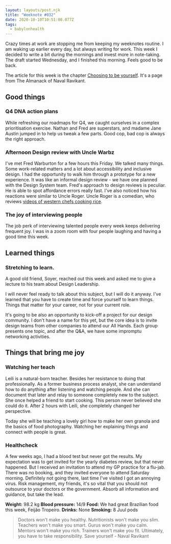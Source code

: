 ```yaml
---
layout: layouts/post.njk
title: "Weeknote #032"
date: 2020-10-10T10:51:08.077Z
tags:
  - babylonhealth
---
```

Crazy times at work are stopping me from keeping my weeknotes routine. I am waking up earlier every day, but always writing for work. This week I decided to write a bit during the mornings and invest more in note-taking. The draft started Wednesday, and I finished this morning. Feels good to be back.

The article for this week is the chapter [Choosing to be yourself](https://roamresearch.com/?vgo_ee=WKxQzTkrjratKXF13L4kPQ69El3r1P%2FiZnxqq6tzUcg%3D&vgo_ee=vBxaZaUiwy1s8LI%2FaFmf89sqblwAmhJ4FDuyFgZ7RM0%3D#/app/Navalmanack/page/Dmm6hV008). It's a page from The Almanack of Naval Ravikant. 

## Good things

### Q4 DNA action plans

While refreshing our roadmaps for Q4, we caught ourselves in a complex prioritisation exercise.  Nathan and Fred are superstars, and madame Jane Austin jumped in to help us tweak a few parts. Good cop, bad cop is always the right approach. 

### Afternoon Design review with Uncle Warbz

I've met Fred Warburton for a few hours this Friday. We talked many things. Some work-related matters and a lot about accessibility and inclusive design. I had the opportunity to walk him through a prototype for a new experience. It was like an informal design review - we have one planned with the Design System team. Fred's approach to design reviews is peculiar. He is able to spot affordance errors really fast. I've also noticed how his reactions were similar to Uncle Roger. Uncle Roger is a comedian, who reviews [videos of western chefs cooking rice](https://www.youtube.com/watch?v=53me-ICi_f8).

### The joy of interviewing people

The job perk of interviewing talented people every week keeps delivering frequent joy. I was in a zoom room with four people laughing and having a good time this week.

## Learned things

### Stretching to learn.

A good old friend, Soyer, reached out this week and asked me to give a lecture to his team about Design Leadership.

I will never feel ready to talk about this subject, but I will do it anyway. I've learned that you have to create time and force yourself to learn things. Things that matter for your career, not for your current role.

It's going to be also an opportunity to kick-off a project for our design community. I don't have a name for this yet, but the core idea is to invite design teams from other companies to attend our All Hands. Each group presents one topic, and after the Q&A, we have some impromptu networking activities.

## Things that bring me joy

### Watching her teach

Leili is a natural-born teacher. Besides her resistance to doing that professionally. As a former business process analyst, she can understand how to do anything after listening and watching people. And she can document that later and relay to someone completely new to the subject. She once helped a friend to start cooking. This person never believed she could do it. After 2 hours with Leili, she completely changed her perspective.

Today she will be teaching a lovely girl how to make her own granola and the basics of food photography. Watching her explaining things and connect with people is great.

### Healthcheck

A few weeks ago, I had a blood test but never got the results. My expectation was to get invited for the yearly diabetes review, but that never happened. But I received an invitation to attend my GP practice for a flu-jab. There was no booking, and they invited everyone to attend Saturday morning. Definitely not going there, last time I've visited I got an annoying virus. Risk management, my friends, it's so vital that you should not outsource to your doctors or the government. Absorb all information and guidance, but take the lead.

**Weight:** 98.2 kg
**Blood pressure:** 14/9
**Food:** We had great Brazilian food this week, Feijão Tropeiro.
**Drinks:** None
**Smoking:** 8 Juul pods

> Doctors won't make you healthy. Nutritionists won't make you slim. Teachers won't make you smart. Gurus won't make you calm. Mentors won't make you rich. Trainers won't make you fit. Ultimately, you have to take responsibility. Save yourself  - Naval Ravikant